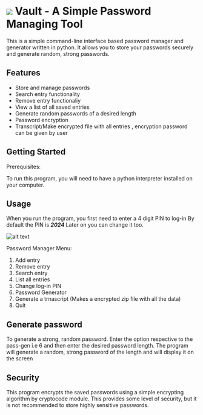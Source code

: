 # ![](https://media.discordapp.net/attachments/1219635979040591972/1220801711266988112/icon-5.png?ex=66104331&is=65fdce31&hm=386cc74311ac27ed8389f62fa017904d8068bb8e8edf45b4c59ac4f57f7e7bfe&=&format=webp&quality=lossless&width=30&height=30) Vault - A Simple Password Managing Tool

This is a simple command-line interface based password manager and generator written in python.
It allows you to store your passwords securely and generate random, strong passwords.

## Features

- Store and manage passwords
- Search entry functionality
- Remove entry functionaliy
- View a list of all saved entries
- Generate random passwords of a desired length
- Password encryption
- Transcript/Make encrypted file with all entries , encryption password can be given by user

## Getting Started

Prerequisites:

To run this program, you will need to have a python interpreter installed on your computer.

## Usage

When you run the program, you first need to enter a 4 digit PIN to log-in
By default the PIN is **_2024_**
Later on you can change it too.

![alt text](https://media.discordapp.net/attachments/1216395074967965737/1216789045917777981/image.png?ex=6601aa1b&is=65ef351b&hm=a2569d933879f1a608856600f1387bc4abf0b8a172b6daa5fe4ad5de8a674fbe&=&format=webp&quality=lossless&width=1060&height=506)

Password Manager Menu:

1.  Add entry
2.  Remove entry
3.  Search entry
4.  List all entries
5.  Change log-in PIN
6.  Password Generator
7.  Generate a trnascript (Makes a encrypted zip file with all the data)
8.  Quit

## Generate password

To generate a strong, random password. Enter the option respective to the pass-gen i.e 6 and then enter the desired password length. The program will generate a random, strong password of the length and will display it on the screen

## Security

This program encrypts the saved passwords using a simple encrypting algorithm by cryptocode module. This provides some level of security, but it is not recommended to store highly sensitive passwords.
